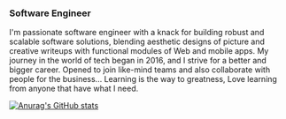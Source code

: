 ### Software Engineer

I'm passionate software engineer with a knack for building robust and scalable software solutions, blending aesthetic designs of picture and creative writeups with functional modules of Web and mobile apps.  My journey in the world of tech began in 2016, and I strive for a better and bigger career. Opened to join like-mind teams and also collaborate with people for the business... Learning is the way to greatness, Love learning from anyone that have what I need.

[![Anurag's GitHub stats](https://github-readme-stats.vercel.app/api?username=csbasic)](https://github.com/anuraghazra/github-readme-stats)
